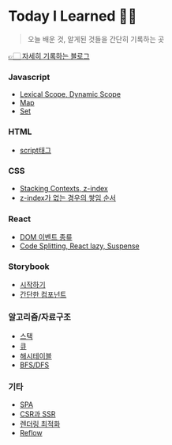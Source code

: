 # Today I Learned ✍🏻

> 오늘 배운 것, 알게된 것들을 간단히 기록하는 곳

<a href='https://joooing.tistory.com/'>👉🏻 자세히 기록하는 블로그</a>

### Javascript

- [Lexical Scope, Dynamic Scope]('../../Javascript/Scope.md)
- [Map](Javascript/Map.md)
- [Set](Javascript/Set.md)

### HTML

- [script태그](HTML/script.md)

### CSS

- [Stacking Contexts, z-index]('../../CSS/stacking_context_와_z-index.md)
- [z-index가 없는 경우의 쌓임 순서]('../../CSS/z-index가_없는경우의_쌓임.md)

### React

- [DOM 이벤트 종류]('../../React/DOM_이벤트_종류.md)
- [Code Splitting, React lazy, Suspense]('../../React/Code_Splitting.md)

### Storybook

- [시작하기]('../../Storybook/시작하기.md)
- [간단한 컴포넌트]('../../Storybook/간단한컴포넌트.md)

### 알고리즘/자료구조

- [스택]('../../알고리즘/Stack.md)
- [큐]('../../알고리즘/Queue.md)
- [해시테이블]('../../알고리즘/Hashtable.md)
- [BFS/DFS]('../../알고리즘/DFS&BFS.md)

### 기타

- [SPA]('../../ETC/SPA.md)
- [CSR과 SSR]('../../ETC/CSR&SSR.md)
- [렌더링 최적화]('../../React/렌더링최적화.md)
- [Reflow]('../../ETC/Reflow.md)
